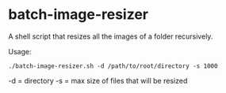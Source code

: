 # batch-image-resizer
A shell script that resizes all the images of a folder recursively.

Usage:

```./batch-image-resizer.sh -d /path/to/root/directory -s 1000```

-d = directory
-s = max size of files that will be resized
